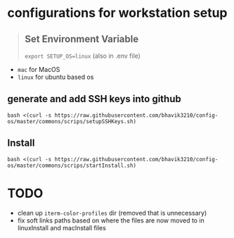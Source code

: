 # configurations for workstation setup

> ## Set Environment Variable
>
> `export SETUP_OS=linux` (also in .env file)

- `mac` for MacOS
- `linux` for ubuntu based os

## generate and add SSH keys into github

`bash <(curl -s https://raw.githubusercontent.com/bhavik3210/config-os/master/commons/scrips/setupSSHKeys.sh)`

## Install

`bash <(curl -s https://raw.githubusercontent.com/bhavik3210/config-os/master/commons/scrips/startInstall.sh)`

# TODO

- clean up `iterm-color-profiles` dir (removed that is unnecessary)
- fix soft links paths based on where the files are now moved to in linuxInstall and macInstall files
